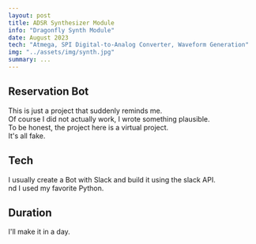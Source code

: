 ```yaml
---
layout: post
title: ADSR Synthesizer Module
info: "Dragonfly Synth Module"
date: August 2023
tech: "Atmega, SPI Digital-to-Analog Converter, Waveform Generation"
img: "../assets/img/synth.jpg"
summary: ...
---
```


## Reservation Bot 
This is just a project that suddenly reminds me.  
Of course I did not actually work, I wrote something plausible.  
To be honest, the project here is a virtual project.  
It's all fake.  


## Tech
I usually create a Bot with Slack and build it using the slack API.  
nd I used my favorite Python.  


## Duration
I'll make it in a day.  
